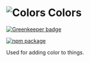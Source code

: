 # ![Colors](https://user-images.githubusercontent.com/44947294/48319379-dbd07500-e63f-11e8-9e11-42baa0ce1854.png) Colors

[![Greenkeeper badge](https://badges.greenkeeper.io/entercosmos/colors.svg)](https://greenkeeper.io/)

[![npm package][npm-badge]][npm]

Used for adding color to things.		

[npm-badge]: https://img.shields.io/npm/v/@cmds/colors.svg
[npm]: https://www.npmjs.org/package/@cmds/colors
